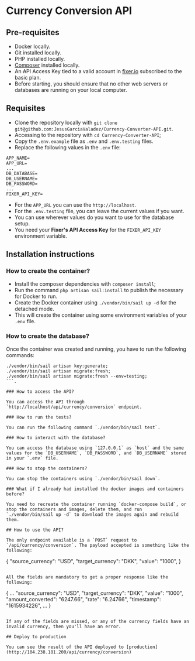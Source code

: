 # Currency Conversion API

## Pre-requisites

- Docker locally.
- Git installed locally.
- PHP installed locally.
- [Composer](https://getcomposer.org/download/) installed locally.
- An API Access Key tied to a valid account in [fixer.io](https://fixer.io/) subscribed to the basic plan.
- Before starting, you should ensure that no other web servers or databases are running on your local computer.

## Requisites

- Clone the repository locally with `git clone git@github.com:JesusGarciaValadez/Currency-Converter-API.git`.
- Accessing to the repository with `cd Currency-Converter-API`;
- Copy the `.env.example` file as `.env` and `.env.testing` files.
- Replace the following values in the `.env` file:
```
APP_NAME=
APP_URL=
...
DB_DATABASE=
DB_USERNAME=
DB_PASSWORD=
...
FIXER_API_KEY=
  ```
- For the `APP_URL` you can use the `http://localhost`.
- For the `.env.testing` file, you can leave the current values if you want.
- You can use wherever values do you want to use for the database setup.
- You need your **Fixer's API Access Key** for the `FIXER_API_KEY` environment variable.


## Installation instructions

### How to create the container?

- Install the composer dependencies with `composer install`;
- Run the command `php artisan sail:install` to publish the necessary for Docker to run.
- Create the Docker container using `./vendor/bin/sail up -d` for the detached mode.
- This will create the container using some environment variables of your `.env` file.

### How to create the database?

Once the container was created and running, you have to run the following commands:
```
./vendor/bin/sail artisan key:generate;
./vendor/bin/sail artisan migrate:fresh;
./vendor/bin/sail artisan migrate:fresh --env=testing;
```.

### How to access the API?

You can access the API through `http://localhost/api/currency/conversion` endpoint.

### How to run the tests?

You can run the following command `./vendor/bin/sail test`.

### How to interact with the database?

You can access the database using `127.0.0.1` as `host` and the same values for the `DB_USERNAME`, `DB_PASSWORD`, and `DB_USERNAME` stored in your `.env` file.

### How to stop the containers?

You can stop the containers using `./vendor/bin/sail down`.

### What if I already had installed the docker images and containers before?

You need to recreate the container running `docker-compose build`, or stop the containers and images, delete them, and run `./vendor/bin/sail up -d` to download the images again and rebuild them.

## How to use the API?

The only endpoint available is a `POST` request to `/api/currency/conversion`. The payload accepted is something like the following:

```
{
"source_currency": "USD",
"target_currency": "DKK",
"value": "1000",
}
```

All the fields are mandatory to get a proper response like the following:

```
{
...
"source_currency": "USD",
"target_currency": "DKK",
"value": "1000",
"amount_converted": "6247.66",
"rate": "6.24766",
"timestamp": "1615934226",
...
}
```

If any of the fields are missed, or any of the currency fields have an invalid currency, then you'll have an error.

## Deploy to production

You can see the result of the API deployed to [production](http://104.238.181.200/api/currency/conversion)
